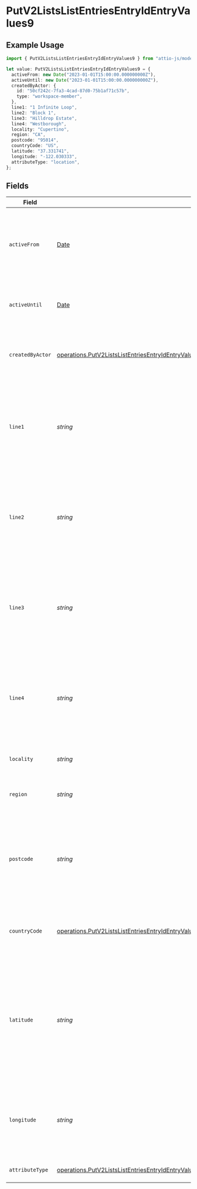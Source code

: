 # PutV2ListsListEntriesEntryIdEntryValues9

## Example Usage

```typescript
import { PutV2ListsListEntriesEntryIdEntryValues9 } from "attio-js/models/operations";

let value: PutV2ListsListEntriesEntryIdEntryValues9 = {
  activeFrom: new Date("2023-01-01T15:00:00.000000000Z"),
  activeUntil: new Date("2023-01-01T15:00:00.000000000Z"),
  createdByActor: {
    id: "50cf242c-7fa3-4cad-87d0-75b1af71c57b",
    type: "workspace-member",
  },
  line1: "1 Infinite Loop",
  line2: "Block 1",
  line3: "Hilldrop Estate",
  line4: "Westborough",
  locality: "Cupertino",
  region: "CA",
  postcode: "95014",
  countryCode: "US",
  latitude: "37.331741",
  longitude: "-122.030333",
  attributeType: "location",
};
```

## Fields

| Field                                                                                                                                                                                                                                                    | Type                                                                                                                                                                                                                                                     | Required                                                                                                                                                                                                                                                 | Description                                                                                                                                                                                                                                              | Example                                                                                                                                                                                                                                                  |
| -------------------------------------------------------------------------------------------------------------------------------------------------------------------------------------------------------------------------------------------------------- | -------------------------------------------------------------------------------------------------------------------------------------------------------------------------------------------------------------------------------------------------------- | -------------------------------------------------------------------------------------------------------------------------------------------------------------------------------------------------------------------------------------------------------- | -------------------------------------------------------------------------------------------------------------------------------------------------------------------------------------------------------------------------------------------------------- | -------------------------------------------------------------------------------------------------------------------------------------------------------------------------------------------------------------------------------------------------------- |
| `activeFrom`                                                                                                                                                                                                                                             | [Date](https://developer.mozilla.org/en-US/docs/Web/JavaScript/Reference/Global_Objects/Date)                                                                                                                                                            | :heavy_check_mark:                                                                                                                                                                                                                                       | The point in time at which this value was made "active". `active_from` can be considered roughly analogous to `created_at`.                                                                                                                              | 2023-01-01T15:00:00.000000000Z                                                                                                                                                                                                                           |
| `activeUntil`                                                                                                                                                                                                                                            | [Date](https://developer.mozilla.org/en-US/docs/Web/JavaScript/Reference/Global_Objects/Date)                                                                                                                                                            | :heavy_check_mark:                                                                                                                                                                                                                                       | The point in time at which this value was deactivated. If `null`, the value is active.                                                                                                                                                                   | 2023-01-01T15:00:00.000000000Z                                                                                                                                                                                                                           |
| `createdByActor`                                                                                                                                                                                                                                         | [operations.PutV2ListsListEntriesEntryIdEntryValuesEntriesResponse200ApplicationJSONResponseBodyData9CreatedByActor](../../models/operations/putv2listslistentriesentryidentryvaluesentriesresponse200applicationjsonresponsebodydata9createdbyactor.md) | :heavy_check_mark:                                                                                                                                                                                                                                       | The actor that created this value.                                                                                                                                                                                                                       | {<br/>"type": "workspace-member",<br/>"id": "50cf242c-7fa3-4cad-87d0-75b1af71c57b"<br/>}                                                                                                                                                                 |
| `line1`                                                                                                                                                                                                                                                  | *string*                                                                                                                                                                                                                                                 | :heavy_check_mark:                                                                                                                                                                                                                                       | The first line of the address. Note that this value is not currently represented in the UI but will be persisted and readable through API calls.                                                                                                         | 1 Infinite Loop                                                                                                                                                                                                                                          |
| `line2`                                                                                                                                                                                                                                                  | *string*                                                                                                                                                                                                                                                 | :heavy_check_mark:                                                                                                                                                                                                                                       | The second line of the address. Note that this value is not currently represented in the UI but will be persisted and readable through API calls.                                                                                                        | Block 1                                                                                                                                                                                                                                                  |
| `line3`                                                                                                                                                                                                                                                  | *string*                                                                                                                                                                                                                                                 | :heavy_check_mark:                                                                                                                                                                                                                                       | The third line of the address. Note that this value is not currently represented in the UI but will be persisted and readable through API calls.                                                                                                         | Hilldrop Estate                                                                                                                                                                                                                                          |
| `line4`                                                                                                                                                                                                                                                  | *string*                                                                                                                                                                                                                                                 | :heavy_check_mark:                                                                                                                                                                                                                                       | The fourth line of the address. Note that this value is not currently represented in the UI but will be persisted and readable through API calls.                                                                                                        | Westborough                                                                                                                                                                                                                                              |
| `locality`                                                                                                                                                                                                                                               | *string*                                                                                                                                                                                                                                                 | :heavy_check_mark:                                                                                                                                                                                                                                       | The town, neighborhood or area the location is in.                                                                                                                                                                                                       | Cupertino                                                                                                                                                                                                                                                |
| `region`                                                                                                                                                                                                                                                 | *string*                                                                                                                                                                                                                                                 | :heavy_check_mark:                                                                                                                                                                                                                                       | The state, county, province or region that the location is in.                                                                                                                                                                                           | CA                                                                                                                                                                                                                                                       |
| `postcode`                                                                                                                                                                                                                                               | *string*                                                                                                                                                                                                                                                 | :heavy_check_mark:                                                                                                                                                                                                                                       | The postcode or zip code for the location. Note that this value is not currently represented in the UI but will be persisted and readable through API calls.}                                                                                            | 95014                                                                                                                                                                                                                                                    |
| `countryCode`                                                                                                                                                                                                                                            | [operations.PutV2ListsListEntriesEntryIdEntryValuesCountryCode](../../models/operations/putv2listslistentriesentryidentryvaluescountrycode.md)                                                                                                           | :heavy_check_mark:                                                                                                                                                                                                                                       | The ISO 3166-1 alpha-2 country code for the country this location is in.                                                                                                                                                                                 | US                                                                                                                                                                                                                                                       |
| `latitude`                                                                                                                                                                                                                                               | *string*                                                                                                                                                                                                                                                 | :heavy_check_mark:                                                                                                                                                                                                                                       | The latitude of the location. Validated by the regular expression `/^[-+]?([1-8]?\d(\.\d+)?\|90(\.0+)?)$/`. Note that this value is not currently represented in the UI but will be persisted and readable through API calls.}                           | 37.331741                                                                                                                                                                                                                                                |
| `longitude`                                                                                                                                                                                                                                              | *string*                                                                                                                                                                                                                                                 | :heavy_check_mark:                                                                                                                                                                                                                                       | The longitude of the location. Validated by the regular expression `/^[-+]?(180(\.0+)?\|((1[0-7]\d)\|([1-9]?\d))(\.\d+)?)$/`                                                                                                                             | -122.030333                                                                                                                                                                                                                                              |
| `attributeType`                                                                                                                                                                                                                                          | [operations.PutV2ListsListEntriesEntryIdEntryValuesEntriesResponse200ApplicationJSONResponseBodyData9AttributeType](../../models/operations/putv2listslistentriesentryidentryvaluesentriesresponse200applicationjsonresponsebodydata9attributetype.md)   | :heavy_check_mark:                                                                                                                                                                                                                                       | The attribute type of the value.                                                                                                                                                                                                                         | location                                                                                                                                                                                                                                                 |